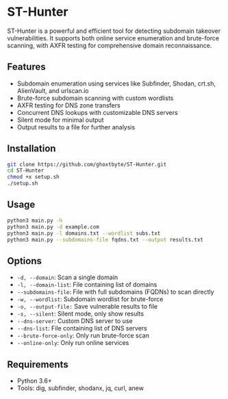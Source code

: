 # ST-Hunter
ST-Hunter is a powerful and efficient tool for detecting subdomain takeover vulnerabilities. It supports both online service enumeration and brute-force scanning, with AXFR testing for comprehensive domain reconnaissance.

## Features
- Subdomain enumeration using services like Subfinder, Shodan, crt.sh, AlienVault, and urlscan.io
- Brute-force subdomain scanning with custom wordlists
- AXFR testing for DNS zone transfers
- Concurrent DNS lookups with customizable DNS servers
- Silent mode for minimal output
- Output results to a file for further analysis

## Installation
```bash
git clone https://github.com/ghoxtbyte/ST-Hunter.git
cd ST-Hunter
chmod +x setup.sh
./setup.sh
```

## Usage 
```bash
python3 main.py -h
python3 main.py -d example.com
python3 main.py -l domains.txt --wordlist subs.txt
python3 main.py --subdomains-file fqdns.txt --output results.txt
```

## Options
* `-d, --domain`: Scan a single domain
* `-l, --domain-list`: File containing list of domains
* `--subdomains-file`: File with full subdomains (FQDNs) to scan directly
* `-w, --wordlist`: Subdomain wordlist for brute-force
* `-o, --output-file:` Save vulnerable results to file
* `-s, --silent`: Silent mode, only show results
* `--dns-server`: Custom DNS server to use
* `--dns-list`: File containing list of DNS servers
* `--brute-force-only`: Only run brute-force scan
* `--online-only`: Only run online services

## Requirements
- Python 3.6+
- Tools: dig, subfinder, shodanx, jq, curl, anew
